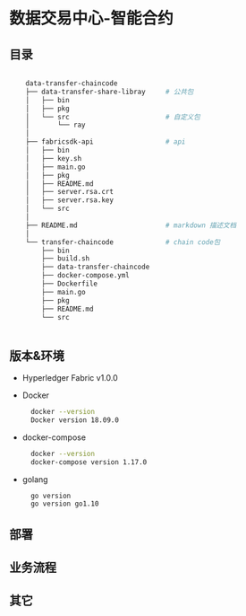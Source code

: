 # 数据交易中心-智能合约


## 目录

```bash

    data-transfer-chaincode
    ├── data-transfer-share-libray     # 公共包
    │   ├── bin
    │   ├── pkg
    │   └── src                        # 自定义包
    │       └── ray
    │       
    ├── fabricsdk-api                  # api
    │   ├── bin
    │   ├── key.sh
    │   ├── main.go
    │   ├── pkg
    │   ├── README.md
    │   ├── server.rsa.crt
    │   ├── server.rsa.key
    │   └── src
    │     
    ├── README.md                      # markdown 描述文档
    │     
    └── transfer-chaincode             # chain code包
        ├── bin
        ├── build.sh
        ├── data-transfer-chaincode
        ├── docker-compose.yml
        ├── Dockerfile
        ├── main.go
        ├── pkg
        ├── README.md
        └── src
       
```


## 版本&环境

* Hyperledger Fabric v1.0.0

* Docker 
    
    ```bash
      docker --version
      Docker version 18.09.0
    ```
    
* docker-compose
    
    ```bash
      docker --version
      docker-compose version 1.17.0
    ```
    
* golang 
    
    ```bash
      go version
      go version go1.10 
    ```    



## 部署




## 业务流程



## 其它

































